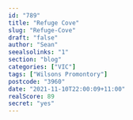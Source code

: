 ```yaml
---
id: "789"
title: "Refuge Cove"
slug: "Refuge-Cove"
draft: "false"
author: "Sean"
seealsolinks: "1"
section: "blog"
categories: ["VIC"]
tags: ["Wilsons Promontory"]
postcode: "3960"
date: "2021-11-10T22:00:09+11:00"
realScore: 89
secret: "yes"
---
```

